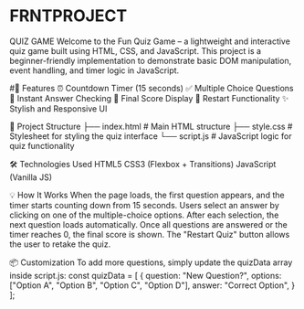 # FRNTPROJECT
QUIZ GAME
Welcome to the Fun Quiz Game – a lightweight and interactive quiz game built using HTML, CSS, and JavaScript. This project is a beginner-friendly implementation to demonstrate basic DOM manipulation, event handling, and timer logic in JavaScript.

#🌟 Features
⏰ Countdown Timer (15 seconds)
✅ Multiple Choice Questions
🧠 Instant Answer Checking
🎉 Final Score Display
🔄 Restart Functionality
✨ Stylish and Responsive UI

📁 Project Structure
├── index.html      # Main HTML structure
├── style.css       # Stylesheet for styling the quiz interface
└── script.js       # JavaScript logic for quiz functionality


🛠️ Technologies Used
HTML5
CSS3 (Flexbox + Transitions)
JavaScript (Vanilla JS)



💡 How It Works
When the page loads, the first question appears, and the timer starts counting down from 15 seconds.
Users select an answer by clicking on one of the multiple-choice options.
After each selection, the next question loads automatically.
Once all questions are answered or the timer reaches 0, the final score is shown.
The "Restart Quiz" button allows the user to retake the quiz.


📦 Customization
To add more questions, simply update the quizData array inside script.js:
const quizData = [
  {
    question: "New Question?",
    options: ["Option A", "Option B", "Option C", "Option D"],
    answer: "Correct Option",
  }
];













